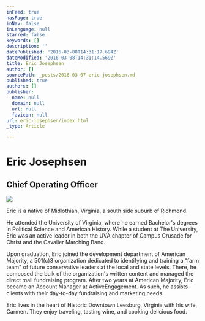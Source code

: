 ```yaml
---
inFeed: true
hasPage: true
inNav: false
inLanguage: null
starred: false
keywords: []
description: ''
datePublished: '2016-03-08T14:31:17.694Z'
dateModified: '2016-03-08T14:31:14.569Z'
title: Eric Josephsen
author: []
sourcePath: _posts/2016-03-07-eric-josephsen.md
published: true
authors: []
publisher:
  name: null
  domain: null
  url: null
  favicon: null
url: eric-josephsen/index.html
_type: Article

---
```

# Eric Josephsen

## Chief Operating Officer
![](https://the-grid-user-content.s3-us-west-2.amazonaws.com/0cae73bf-29e0-4c9c-b41d-d8944054de3a.jpg)

Eric is a native of Midlothian, Virginia, a south side suburb of Richmond.

He attended the University of Virginia, where he earned Bachelor's degrees in Political Science and American History. While a student at The University, Eric was an active leader in both the UVA chapter of Campus Crusade for Christ and the Cavalier Marching Band.

Upon graduation, Eric joined the development department of American Majority, a 501(c)3 organization dedicated to identifying and training a "farm team" of future conservative leaders at the local and state levels. There, he composed the bulk of the organization's written content and managed the direct mail fundraising program. After two years at American Majority, Eric became an Account Manager at ActiveEngagement. As such, he assists clients with their day-to-day fundraising and marketing needs.

Eric lives in the heart of Historic Downtown Leesburg, Virginia with his wife, Carmen. They enjoy traveling, tasting wine, and cooking delicious food.
